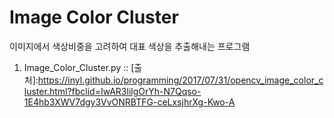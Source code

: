 # Image Color Cluster  
이미지에서 색상비중을 고려하여 대표 색상을 추출해내는 프로그램  

1) Image_Color_Cluster.py :: [출처]:https://inyl.github.io/programming/2017/07/31/opencv_image_color_cluster.html?fbclid=IwAR3lilgOrYh-N7Qqso-1E4hb3XWV7dgy3VvONRBTFG-ceLxsjhrXg-Kwo-A
